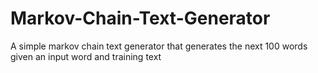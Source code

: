 # Markov-Chain-Text-Generator
A simple markov chain text generator that generates the next 100 words given an input word and training text
